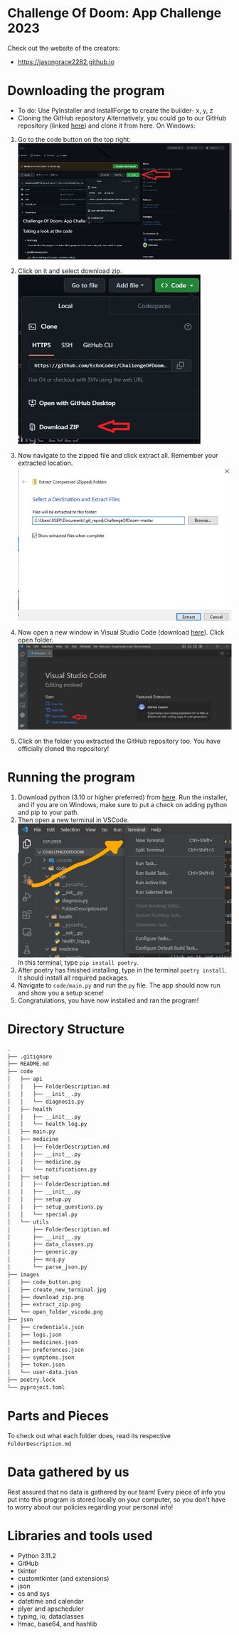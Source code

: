 # Challenge Of Doom: App Challenge 2023
Check out the website of the creators:
- https://jasongrace2282.github.io

# Downloading the program
- To do: Use PyInstaller and InstallForge to create the builder- 
    x, y, z
- Cloning the GitHub repository
Alternatively, you could go to our GitHub repository (linked <a href=https://github.com/EchoCodez/ChallengeOfDoom>here</a>) and clone it from here.
On Windows:
1. Go to the code button on the top right:<br> ![Code Button](images/code_button.png)

2. Click on it and select download zip. <br>![Download Zip](images/download_zip.png)

3. Now navigate to the zipped file and click extract all. Remember your extracted location.<br> ![Save Extraction Location](images/extract_zip.png)

4. Now open a new window in Visual Studio Code (download [here](https://code.visualstudio.com/download)). Click open folder.<br> ![Open New Folder in VS Code](images/open_folder_vscode.png)

5. Click on the folder you extracted the GitHub repository too. You have officially cloned the repository!

# Running the program
1. Download python (3.10 or higher preferred) from [here](https://www.python.org/downloads/). Run the installer, and if you are on Windows, make sure to put a check on adding python and pip to your path.
2. Then open a new terminal in VSCode. ![Open Terminal in VS Code](images/create_new_terminal.jpg)<br>In this terminal, type `pip install poetry`.
3. After poetry has finished installing, type in the terminal `poetry install`. It should install all required packages.
4. Navigate to `code/main.py` and run the `py` file. The app should now run and show you a setup scene!
5. Congratulations, you have now installed and ran the program!

# Directory Structure
```bash
.
├── .gitignore
├── README.md
├── code
│   ├── api
│   │   ├── FolderDescription.md
│   │   ├── __init__.py
│   │   └── diagnosis.py
│   ├── health
│   │   ├── __init__.py
│   │   └── health_log.py
│   ├── main.py
│   ├── medicine
│   │   ├── FolderDescription.md
│   │   ├── __init__.py
│   │   ├── medicine.py
│   │   └── notifications.py
│   ├── setup
│   │   ├── FolderDescription.md
│   │   ├── __init__.py
│   │   ├── setup.py
│   │   ├── setup_questions.py
│   │   └── special.py
│   └── utils
│       ├── FolderDescription.md
│       ├── __init__.py
│       ├── data_classes.py
│       ├── generic.py
│       ├── mcq.py
│       └── parse_json.py
├── images
│   ├── code_button.png
│   ├── create_new_terminal.jpg
│   ├── download_zip.png
│   ├── extract_zip.png
│   └── open_folder_vscode.png
├── json
│   ├── credentials.json
│   ├── logs.json
│   ├── medicines.json
│   ├── preferences.json
│   ├── symptoms.json
│   ├── token.json
│   └── user-data.json
├── poetry.lock
└── pyproject.toml
```

# Parts and Pieces
To check out what each folder does, read its respective `FolderDescription.md`

# Data gathered by us
Rest assured that no data is gathered by our team! Every piece of info you put into this program is stored locally on your computer, so you don't have to worry about our policies regarding your personal info!

# Libraries and tools used
- Python 3.11.2
- GitHub
- tkinter
- customtkinter (and extensions)
- json
- os and sys
- datetime and calendar
- plyer and apscheduler
- typing, io, dataclasses
- hmac, base64, and hashlib
